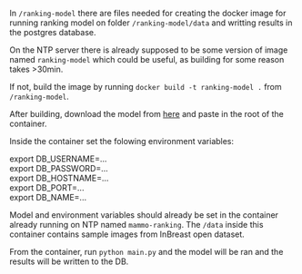 In `/ranking-model` there are files needed for creating the docker image for running ranking model on folder `/ranking-model/data` and writting results in the postgres database.

On the NTP server there is already supposed to be some version of image named `ranking-model` which could be useful, as building for some reason takes >30min. 

If not, build the image by running `docker build -t ranking-model .` from `/ranking-model`.

After building, download the model from [here](https://drive.google.com/file/d/0B1PVLadG_dCKN0ZxNFdCRWxHRFU/view?usp=drive_link&resourcekey=0-nIR7ah5t0EUVPCxuGJbW9Q) and paste in the root of the container.

Inside the container set the folowing environment variables: 

export DB_USERNAME=...<br>
export DB_PASSWORD=...<br>
export DB_HOSTNAME=...<br>
export DB_PORT=...<br>
export DB_NAME=...<br>

Model and environment variables should already be set in the container already running on NTP named `mammo-ranking`. The `/data` inside this container contains sample images from InBreast open dataset.

From the container, run `python main.py` and the model will be ran and the results will be written to the DB.
